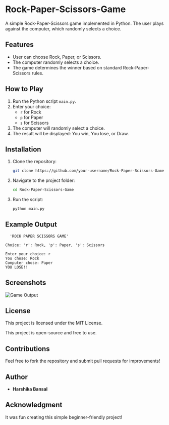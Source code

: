 # Rock-Paper-Scissors-Game

A simple Rock-Paper-Scissors game implemented in Python. The user plays against the computer, which randomly selects a choice.

## Features
- User can choose Rock, Paper, or Scissors.
- The computer randomly selects a choice.
- The game determines the winner based on standard Rock-Paper-Scissors rules.

## How to Play
1. Run the Python script `main.py`.
2. Enter your choice: 
   - `r` for Rock
   - `p` for Paper
   - `s` for Scissors
3. The computer will randomly select a choice.
4. The result will be displayed: You win, You lose, or Draw.

## Installation
1. Clone the repository:
   ```sh
   git clone https://github.com/your-username/Rock-Paper-Scissors-Game.git
   ```
2. Navigate to the project folder:
   ```sh
   cd Rock-Paper-Scissors-Game
   ```
3. Run the script:
   ```sh
   python main.py
   ```

## Example Output
```
  'ROCK PAPER SCISSORS GAME'  

Choice: 'r': Rock, 'p': Paper, 's': Scissors

Enter your choice: r
You chose: Rock
Computer chose: Paper
YOU LOSE!!
```

## Screenshots
![Game Output](./screenshot.png)

## License
This project is licensed under the MIT License.

This project is open-source and free to use.

## Contributions
Feel free to fork the repository and submit pull requests for improvements!

## Author
- **Harshika Bansal**

## Acknowledgment
It was fun creating this simple beginner-friendly project!

